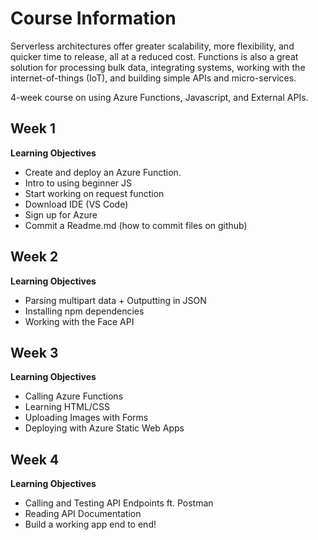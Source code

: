 # Course Information

Serverless architectures offer greater scalability, more flexibility, and quicker time to release, all at a reduced cost. Functions is also a great solution for processing bulk data, integrating systems, working with the internet-of-things (IoT), and building simple APIs and micro-services.

4-week course on using Azure Functions, Javascript, and External APIs.

## **Week 1**
**Learning Objectives**
- Create and deploy an Azure Function.
- Intro to using beginner JS
- Start working on request function
- Download IDE (VS Code)
- Sign up for Azure
- Commit a Readme.md (how to commit files on github)

## **Week 2**
**Learning Objectives**
- Parsing multipart data + Outputting in JSON
- Installing npm dependencies
- Working with the Face API

## **Week 3**
**Learning Objectives**
- Calling Azure Functions
- Learning HTML/CSS
- Uploading Images with Forms
- Deploying with Azure Static Web Apps

## **Week 4**
**Learning Objectives**
- Calling and Testing API Endpoints ft. Postman
- Reading API Documentation
- Build a working app end to end!
